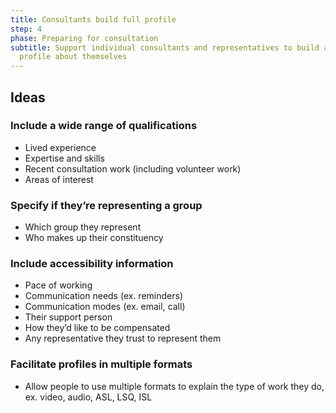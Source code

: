 ```yaml
---
title: Consultants build full profile
step: 4
phase: Preparing for consultation
subtitle: Support individual consultants and representatives to build a full
  profile about themselves
---
```

## Ideas

### Include a wide range of qualifications

* Lived experience
* Expertise and skills
* Recent consultation work (including volunteer work)
* Areas of interest

### Specify if they’re representing a group

* Which group they represent
* Who makes up their constituency

### Include accessibility information

* Pace of working
* Communication needs (ex. reminders)
* Communication modes (ex. email, call)
* Their support person
* How they’d like to be compensated
* Any representative they trust to represent them

### Facilitate profiles in multiple formats

* Allow people to use multiple formats to explain the type of work they do, ex. video, audio, ASL, LSQ, ISL
